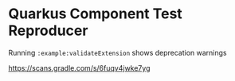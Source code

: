 # Quarkus Component Test Reproducer

Running `:example:validateExtension` shows deprecation warnings

https://scans.gradle.com/s/6fuqv4jwke7yg
